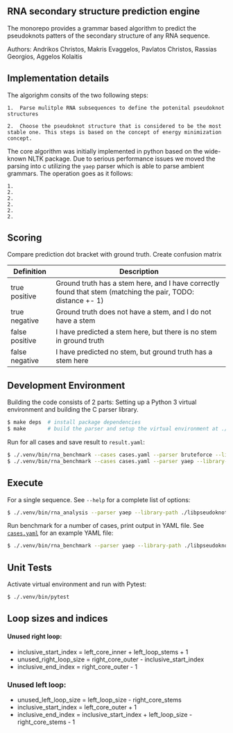 RNA secondary structure prediction engine
-----------------------------------------

The monorepo provides a grammar based algorithm to  predict the   pseudoknots patters of the secondary structure of any RNA sequence.

Authors: Andrikos Christos, Makris Evaggelos, Pavlatos Christos, Rassias Georgios, Aggelos Kolaitis

Implementation details
----------------------

The algorighm consits of the two following steps:

    1.  Parse mulitple RNA subsequences to define the potenital pseudoknot structures

    2.  Choose the pseudoknot structure that is considered to be the most stable one. This steps is based on the concept of energy minimization concept.


The core algorithm was initially implemented in python based on the wide-known NLTK package. Due to serious performance issues we moved the parsing into c utilizing the `yaep` parser which is able to parse ambient grammars. The operation goes as it follows:

    1.
    2.
    2.
    2.
    2.
    2.


## Scoring

Compare prediction dot bracket with ground truth. Create confusion matrix

| Definition     | Description                                                                                                 |
| -------------- | ----------------------------------------------------------------------------------------------------------- |
| true positive  | Ground truth has a stem here, and I have correctly found that stem (matching the pair, TODO: distance +- 1) |
| true negative  | Ground truth does not have a stem, and I do not have a stem                                                 |
| false positive | I have predicted a stem here, but there is no stem in ground truth                                          |
| false negative | I have predicted no stem, but ground truth has a stem here                                                  |

## Development Environment

Building the code consists of 2 parts: Setting up a Python 3 virtual environment and building the C parser library.

```bash
$ make deps  # install package dependencies
$ make       # build the parser and setup the virtual environment at ./.venv
```

Run for all cases and save result to `result.yaml`:

```bash
$ ./.venv/bin/rna_benchmark --cases cases.yaml --parser bruteforce --library-path ./libbruteforce.so --max-dd-size 2 --max-stem-allow-smaller 1 --allow-ug --prune-early > result.json
$ ./.venv/bin/rna_benchmark --cases cases.yaml --parser yaep --library-path ./libpseudoknot.so --max-dd-size 2 --max-stem-allow-smaller 1 --allow-ug --prune-early > result.json
```

## Execute

For a single sequence. See `--help` for a complete list of options:

```bash
$ ./.venv/bin/rna_analysis --parser yaep --library-path ./libpseudoknot.so AAAAAACUAAUAGAGGGGGGACUUAGCGCCCCCCAAACCGUAACCCC
```

Run benchmark for a number of cases, print output in YAML file. See [`cases.yaml`](./cases.yaml) for an example YAML file:

```bash
$ ./.venv/bin/rna_benchmark --parser yaep --library-path ./libpseudoknot.so [OPTIONS] --cases cases.yaml > results.yaml
```

## Unit Tests

Activate virtual environment and run with Pytest:

```bash
$ ./.venv/bin/pytest
```

## Loop sizes and indices

#### Unused right loop:
- inclusive_start_index = left_core_inner + left_loop_stems + 1
- unused_right_loop_size = right_core_outer - inclusive_start_index
- inclusive_end_index = right_core_outer - 1

### Unused left loop:
- unused_left_loop_size = left_loop_size - right_core_stems
- inclusive_start_index = left_core_outer + 1
- inclusive_end_index = inclusive_start_index + left_loop_size - right_core_stems - 1
